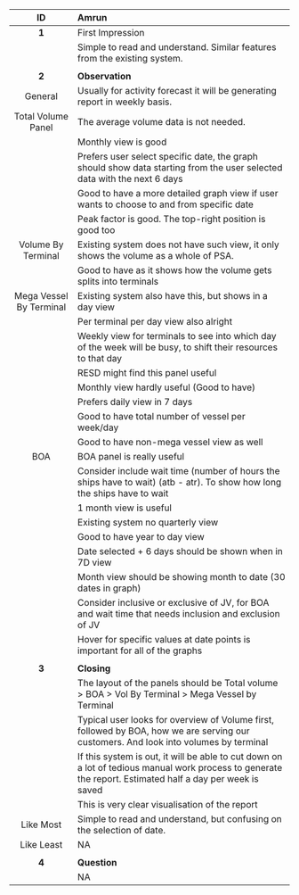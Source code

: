 | ID                      | Amrun            |
| :---:                   |:----              |
| **1**                   | First Impression  |
|                       | Simple to read and understand. Similar features from the existing system. |
|                       |
| **2**                 | **Observation** |
| General               | Usually for activity forecast it will be generating report in weekly basis.|
| Total Volume Panel    | The average volume data is not needed.  |
|                       | Monthly view is good  |
|                       | Prefers user select specific date, the graph should show data starting from the user selected data with the next 6 days  |
|                       | Good to have a more detailed graph view if user wants to choose to and from specific date  |
|                       | Peak factor is good. The top-right position is good too  |
| Volume By Terminal    | Existing system does not have such view, it only shows the volume as a whole of PSA.  |
|                       | Good to have as it shows how the volume gets splits into terminals  |
| Mega Vessel By Terminal  | Existing system also have this, but shows in a day view |
|                          | Per terminal per day view also alright |
|                          | Weekly view for terminals to see into which day of the week will be busy, to shift their resources to that day |
|                          | RESD might find this panel useful |
|                          | Monthly view hardly useful (Good to have) |
|                          | Prefers daily view in 7 days |
|                          | Good to have total number of vessel per week/day |
|                          | Good to have non-mega vessel view as well |
| BOA                      | BOA panel is really useful |
|                          | Consider include wait time (number of hours the ships have to wait) (atb - atr). To show how long the ships have to wait |
|                          | 1 month view is useful |
|                          | Existing system no quarterly view |
|                          | Good to have year to day view |
|                          | Date selected + 6 days should be shown when in 7D view |
|                          | Month view should be showing month to date (30 dates in graph) |
|                          | Consider inclusive or exclusive of JV, for BOA and wait time that needs inclusion and exclusion of JV |
|                          | Hover for specific values at date points is important for all of the graphs |
|                          |
| **3**                    | **Closing** |
| | The layout of the panels should be Total volume > BOA > Vol By Terminal > Mega Vessel by Terminal |
| | Typical user looks for overview of Volume first, followed by BOA, how we are serving our customers. And look into volumes by terminal |
| | If this system is out, it will be able to cut down on a lot of tedious manual work process to generate the report. Estimated half a day per week is saved |
| | This is very clear visualisation of the report |
| Like Most | Simple to read and understand, but confusing on the selection of date. |
| Like Least | NA
|                       |
| **4**                    | **Question** |
| | NA |
